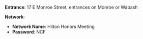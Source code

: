 **Entrance**: 17 E Monroe Street, entrances on Monroe or Wabash

**Network**:

- **Network Name**: Hilton Honors Meeting
- **Password**: NCF
